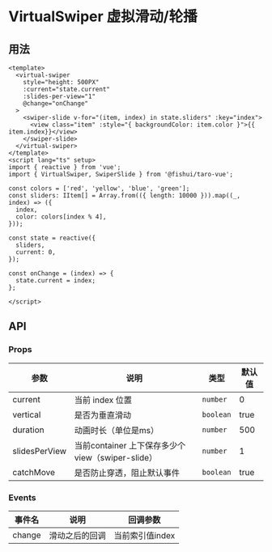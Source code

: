 # VirtualSwiper 虚拟滑动/轮播


## 用法

```vue
<template>
  <virtual-swiper
    style="height: 500PX"
    :current="state.current"
    :slides-per-view="1"
    @change="onChange"
  >
    <swiper-slide v-for="(item, index) in state.sliders" :key="index">
      <view class="item" :style="{ backgroundColor: item.color }">{{ item.index}}</view>
    </swiper-slide>
  </virtual-swiper>
</template>
<script lang="ts" setup>
import { reactive } from 'vue';
import { VirtualSwiper, SwiperSlide } from '@fishui/taro-vue';

const colors = ['red', 'yellow', 'blue', 'green'];
const sliders: IItem[] = Array.from(({ length: 10000 })).map((_, index) => ({
  index,
  color: colors[index % 4],
}));

const state = reactive({
  sliders,
  current: 0,
});

const onChange = (index) => {
  state.current = index;
};

</script>
```


## API

### Props

| 参数                   | 说明                                                        | 类型           | 默认值      |
| ---------------------- | ----------------------------------------------------------- | -------------- | ----------- |
| current                | 当前 index 位置           | `number`       |  0      |
| vertical                | 是否为垂直滑动       | `boolean`        |   true       |
| duration                | 动画时长（单位是ms）                                                | `number`        | 500        |
| slidesPerView |  当前container 上下保存多少个view（swiper-slide）|  `number`  | 1        |
| catchMove |  是否防止穿透，阻止默认事件 |  `boolean`  |  true        |



### Events

| 事件名           | 说明                   | 回调参数     |
| ---------------- | ---------------------- | ------------ |
| change            | 滑动之后的回调         | 当前索引值index |

